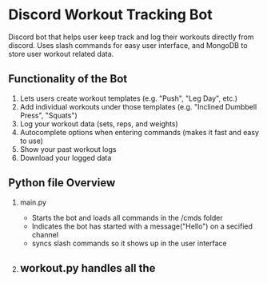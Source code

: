 # Discord Workout Tracking Bot
Discord bot that helps user keep track and log their workouts directly from discord. Uses slash
commands for easy user interface, and MongoDB to store user workout related data.

## Functionality of the Bot
 1. Lets users create workout templates (e.g. "Push", "Leg Day", etc.)
 2. Add individual workouts under those templates (e.g. "Inclined Dumbbell Press", "Squats")
 3. Log your workout data (sets, reps, and weights)
 4. Autocomplete options when entering commands (makes it fast and easy to use)
 5. Show your past workout logs
 6. Download your logged data

## Python file Overview
 1. main.py
    - Starts the bot and loads all commands in the /cmds folder
    - Indicates the bot has started with a message("Hello") on a secified channel
    - syncs slash commands so it shows up in the user interface

 3. workout.py
    handles all the 
    - 
    

 
